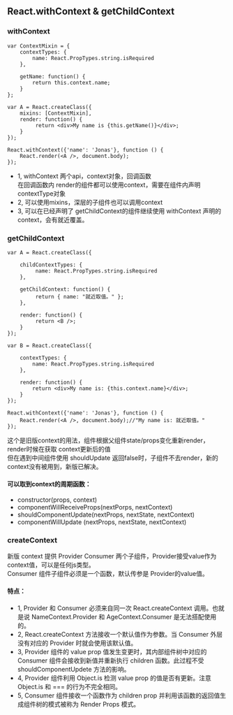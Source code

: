 ## React.withContext & getChildContext


### withContext
```
var ContextMixin = {
    contextTypes: {
        name: React.PropTypes.string.isRequired
    },

    getName: function() {
        return this.context.name;
    }
};

var A = React.createClass({
    mixins: [ContextMixin],
    render: function() {
         return <div>My name is {this.getName()}</div>;
    }
});

React.withContext({'name': 'Jonas'}, function () {
    React.render(<A />, document.body);
});
```
- 1, withContext 两个api，context对象，回调函数 <br>
在回调函数内 render的组件都可以使用context，需要在组件内声明 contextType对象 <br>
- 2, 可以使用mixins，深层的子组件也可以调用context <br>
- 3, 可以在已经声明了 getChildContext的组件继续使用 withContext 声明的context，会有就近覆盖。 <br>

### getChildContext
```
var A = React.createClass({

    childContextTypes: {
         name: React.PropTypes.string.isRequired
    },

    getChildContext: function() {
         return { name: "就近取值。" };
    },

    render: function() {
         return <B />;
    }
});

var B = React.createClass({

    contextTypes: {
        name: React.PropTypes.string.isRequired
    },

    render: function() {
        return <div>My name is: {this.context.name}</div>;
    }
});

React.withContext({'name': 'Jonas'}, function () {
    React.render(<A />, document.body);//"My name is: 就近取值。"
});
```
这个是旧版context的用法，组件根据父组件state/props变化重新render，render时候在获取 context更新后的值 <br>
但在遇到中间组件使用 shouldUpdate 返回false时，子组件不去render，新的context没有被用到，新版已解决。 <br>

#### 可以取到context的周期函数：
- constructor(props, context)
- componentWillReceiveProps(nextPorps, nextContext)
- shouldComponentUpdate(nextProps, nextState, nextContext)
- componentWillUpdate (nextProps, nextState, nextContext)

### createContext
新版 context 提供 Provider Consumer 两个子组件，Provider接受value作为context值，可以是任何js类型。 <br >
Consumer 组件子组件必须是一个函数，默认传参是 Provider的value值。<br >

#### 特点： <br>
- 1, Provider 和 Consumer 必须来自同一次 React.createContext 调用。也就是说 NameContext.Provider 和 AgeContext.Consumer 是无法搭配使用的。
- 2, React.createContext 方法接收一个默认值作为参数。当 Consumer 外层没有对应的 Provider 时就会使用该默认值。
- 3, Provider 组件的 value prop 值发生变更时，其内部组件树中对应的 Consumer 组件会接收到新值并重新执行 children 函数。此过程不受 shouldComponentUpdete 方法的影响。
- 4, Provider 组件利用 Object.is 检测 value prop 的值是否有更新。注意 Object.is 和 === 的行为不完全相同。
- 5, Consumer 组件接收一个函数作为 children prop 并利用该函数的返回值生成组件树的模式被称为 Render Props 模式。